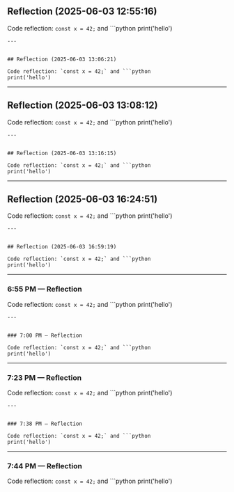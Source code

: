 

## Reflection (2025-06-03 12:55:16)

Code reflection: `const x = 42;` and ```python
print('hello')
```
---


## Reflection (2025-06-03 13:06:21)

Code reflection: `const x = 42;` and ```python
print('hello')
```
---


## Reflection (2025-06-03 13:08:12)

Code reflection: `const x = 42;` and ```python
print('hello')
```
---


## Reflection (2025-06-03 13:16:15)

Code reflection: `const x = 42;` and ```python
print('hello')
```
---


## Reflection (2025-06-03 16:24:51)

Code reflection: `const x = 42;` and ```python
print('hello')
```
---


## Reflection (2025-06-03 16:59:19)

Code reflection: `const x = 42;` and ```python
print('hello')
```
---


### 6:55 PM — Reflection

Code reflection: `const x = 42;` and ```python
print('hello')
```
---


### 7:00 PM — Reflection

Code reflection: `const x = 42;` and ```python
print('hello')
```
---


### 7:23 PM — Reflection

Code reflection: `const x = 42;` and ```python
print('hello')
```
---


### 7:38 PM — Reflection

Code reflection: `const x = 42;` and ```python
print('hello')
```
---


### 7:44 PM — Reflection

Code reflection: `const x = 42;` and ```python
print('hello')
```